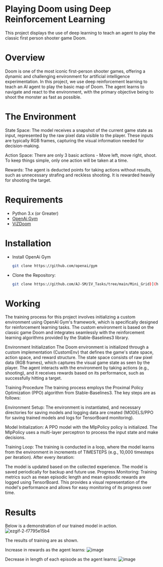 # Playing Doom using Deep Reinforcement Learning

This project displays the use of deep learning to teach an agent to play the classic first person shooter game Doom.

# Overview

Doom is one of the most iconic first-person shooter games, offering a dynamic and challenging environment for artificial intelligence experimentation. In this project, we use deep reinforcement learning to teach an AI agent to play the basic map of Doom. The agent learns to navigate and react to the environment, with the primary objective being to shoot the monster as fast as possible.

# The Environment

State Space: The model receives a snapshot of the current game state as input, represented by the raw pixel data visible to the player. These inputs are typically RGB frames, capturing the visual information needed for decision-making.

Action Space: There are only 3 basic actions - Move left, move right, shoot. To keep things simple, only one action will be taken at a time.

Rewards: The agent is deducted points for taking actions without results, such as unnecessary strafing and reckless shooting. It is rewarded heavily for shooting the target.

# Requirements
- Python 3.x (or Greater)
- [OpenAi Gym]([https://gymnasium.farama.org/])
- [ViZDoom](https://github.com/Farama-Foundation/ViZDoom/tree/master)

# Installation 
- Install OpenAi Gym
   ``` bash
   git clone https://github.com/openai/gym 
-  Clone the Repository:
   ``` bash  
   git clone https://github.com/AJ-SM/IV_Tasks/tree/main/Mini_Grid)](https://github.com/AJ-SM/IV_Tasks/tree/main/Mini_Grid

# Working

The training process for this project involves initializing a custom environment using OpenAI Gym's framework, which is specifically designed for reinforcement learning tasks. The custom environment is based on the classic game Doom and integrates seamlessly with the reinforcement learning algorithms provided by the Stable-Baselines3 library.

Environment Initialization
The Doom environment is initialized through a custom implementation (CustomEnv) that defines the game's state space, action space, and reward structure. The state space consists of raw pixel data (RGB frames), which captures the visual game state as seen by the player. The agent interacts with the environment by taking actions (e.g., shooting), and it receives rewards based on its performance, such as successfully hitting a target.

Training Procedure
The training process employs the Proximal Policy Optimization (PPO) algorithm from Stable-Baselines3. The key steps are as follows:

Environment Setup:
The environment is instantiated, and necessary directories for saving models and logging data are created (MODELS/PPO for saving trained models and logs for TensorBoard monitoring).

Model Initialization:
A PPO model with the MlpPolicy policy is initialized. The MlpPolicy uses a multi-layer perceptron to process the input state and make decisions.

Training Loop:
The training is conducted in a loop, where the model learns from the environment in increments of TIMESTEPS (e.g., 10,000 timesteps per iteration). After every iteration:

The model is updated based on the collected experience.
The model is saved periodically for backup and future use.
Progress Monitoring:
Training metrics such as mean episodic length and mean episodic rewards are logged using TensorBoard. This provides a visual representation of the model's performance and allows for easy monitoring of its progress over time.

# Results

Below is a demonstration of our trained model in action.
![ezgif-2-f7795e15b4](https://github.com/user-attachments/assets/b6b6379d-cf9b-4dd3-812c-f5236a622d3f)


The results of training are as shown.

Increase in rewards as the agent learns:
![image](https://github.com/user-attachments/assets/51c77a2d-f094-43be-8c36-d53e5854bb8d)

Decrease in length of each episode as the agent learns:
![image](https://github.com/user-attachments/assets/36a6916d-47c2-48c7-a679-af54dbc03e9f)


